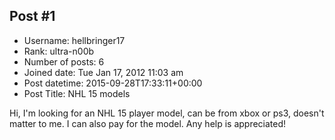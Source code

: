 ## Post #1
- Username: hellbringer17
- Rank: ultra-n00b
- Number of posts: 6
- Joined date: Tue Jan 17, 2012 11:03 am
- Post datetime: 2015-09-28T17:33:11+00:00
- Post Title: NHL 15 models

Hi, I'm looking for an NHL 15 player model, can be from xbox or ps3, doesn't matter to me. I can also pay for the model. Any help is appreciated!
